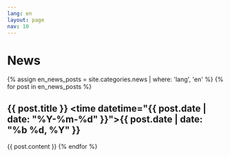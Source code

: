 ```yaml
---
lang: en
layout: page
nav: 10
---
```

# News

{% assign en_news_posts = site.categories.news | where: 'lang', 'en' %}
{% for post in en_news_posts %}
## {{ post.title }} <time datetime="{{ post.date | date: "%Y-%m-%d" }}">{{ post.date | date: "%b %d, %Y" }}</time>

{{ post.content }}
{% endfor %}
